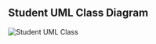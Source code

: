## Student UML Class Diagram

![Student UML Class](https://github.com/jailanihar/itn08-is3205-practical-class/blob/master/week2/StudentUML.png)
